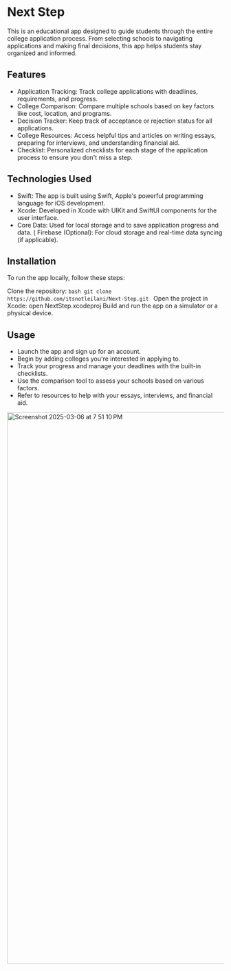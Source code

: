 # Next Step

This is an educational app designed to guide students through the entire college application process. From selecting schools to navigating applications and making final decisions, this app helps students stay organized and informed.

## Features 

* Application Tracking: Track college applications with deadlines, requirements, and progress.
* College Comparison: Compare multiple schools based on key factors like cost, location, and programs.
* Decision Tracker: Keep track of acceptance or rejection status for all applications.
* College Resources: Access helpful tips and articles on writing essays, preparing for interviews, and understanding financial aid.
* Checklist: Personalized checklists for each stage of the application process to ensure you don't miss a step.

## Technologies Used 

* Swift: The app is built using Swift, Apple's powerful programming language for iOS development.
* Xcode: Developed in Xcode with UIKit and SwiftUI components for the user interface.
* Core Data: Used for local storage and to save application progress and data.
( Firebase (Optional): For cloud storage and real-time data syncing (if applicable).

## Installation 

To run the app locally, follow these steps:

Clone the repository:
``bash
git clone https://github.com/itsnotleilani/Next-Step.git
``
Open the project in Xcode:
open NextStep.xcodeproj
Build and run the app on a simulator or a physical device.

## Usage 

* Launch the app and sign up for an account.
* Begin by adding colleges you're interested in applying to.
* Track your progress and manage your deadlines with the built-in checklists.
* Use the comparison tool to assess your schools based on various factors.
* Refer to resources to help with your essays, interviews, and financial aid.

<img width="1280" alt="Screenshot 2025-03-06 at 7 51 10 PM" src="https://github.com/user-attachments/assets/8c43f925-a969-4826-9a23-b2ebc112dbf6" />
